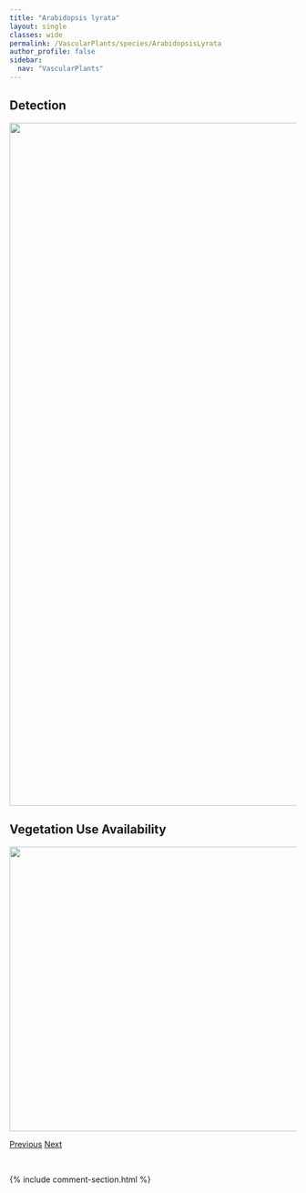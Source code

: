 ```yaml
---
title: "Arabidopsis lyrata"
layout: single
classes: wide
permalink: /VascularPlants/species/ArabidopsisLyrata
author_profile: false
sidebar:
  nav: "VascularPlants"
---
```


<h2>Detection</h2>

<a href="https://drive.google.com/uc?export=view&id=1bW3MO5fxvUUAbkGVeFnxS1bg0Af_k_o2">
<img src="https://drive.google.com/uc?export=view&id=1bW3MO5fxvUUAbkGVeFnxS1bg0Af_k_o2" height = "1200" width = "800">
</a>


<h2>Vegetation Use Availability</h2>

<a href="https://drive.google.com/uc?export=view&id=1WalHIJ0bvHZWckgKhrHXD9H7eg4Stbnj">
<img src="https://drive.google.com/uc?export=view&id=1WalHIJ0bvHZWckgKhrHXD9H7eg4Stbnj" height = "500" width = "1000">
</a>


<a href="/DevelopmentWebsite/VascularPlants/species/AquilegiaFormosa" class="pagination--pager" title="Aquilegia formosa">Previous</a> <a href="/DevelopmentWebsite/VascularPlants/species/Arabis" class="pagination--pager" title="Arabis">Next</a>

<p>&nbsp;</p>

{% include comment-section.html %}
